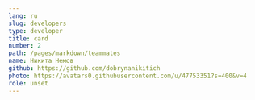 ```yaml
---
lang: ru
slug: developers
type: developer
title: card
number: 2
path: /pages/markdown/teammates
name: Никита Немов
github: https://github.com/dobrynanikitich
photo: https://avatars0.githubusercontent.com/u/47753351?s=400&v=4
role: unset
---
```

